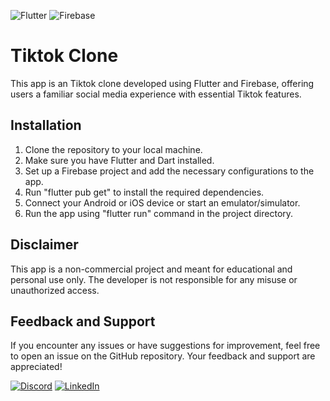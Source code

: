 
![Flutter](https://img.shields.io/badge/Flutter-%2302569B.svg?style=for-the-badge&logo=Flutter&logoColor=white)
![Firebase](https://img.shields.io/badge/firebase-%23039BE5.svg?style=for-the-badge&logo=firebase)


# Tiktok Clone

This app is an Tiktok clone developed using Flutter and Firebase, offering users a familiar social media experience with essential Tiktok features.

## Installation

1. Clone the repository to your local machine.
2. Make sure you have Flutter and Dart installed.
3. Set up a Firebase project and add the necessary configurations to the app.
4. Run "flutter pub get" to install the required dependencies.
5. Connect your Android or iOS device or start an emulator/simulator.
6. Run the app using "flutter run" command in the project directory.

## Disclaimer

This app is a non-commercial project and meant for educational and personal use only. The developer is not responsible for any misuse or unauthorized access.

## Feedback and Support

If you encounter any issues or have suggestions for improvement, feel free to open an issue on the GitHub repository. Your feedback and support are appreciated!

[![Discord](https://img.shields.io/badge/Discord-%235865F2.svg?style=for-the-badge&logo=discord&logoColor=white)](https://discordapp.com/users/402485716061257728)
[![LinkedIn](https://img.shields.io/badge/linkedin-%230077B5.svg?style=for-the-badge&logo=linkedin&logoColor=white)](https://www.linkedin.com/in/atakan-kar/)
